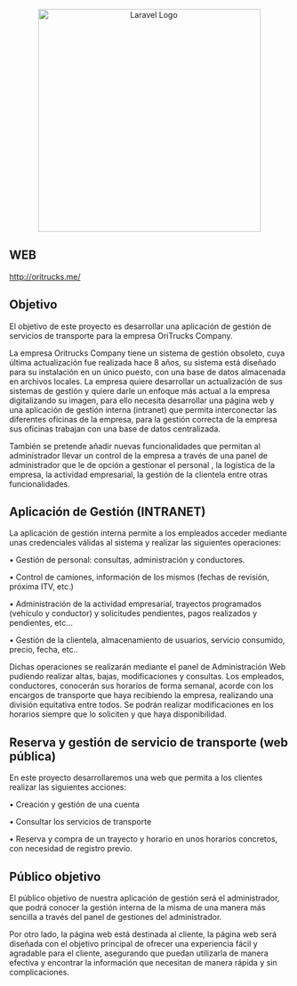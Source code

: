 <p align="center"><a href="https://laravel.com" target="_blank"><img src="https://raw.githubusercontent.com/laravel/art/master/logo-lockup/5%20SVG/2%20CMYK/1%20Full%20Color/laravel-logolockup-cmyk-red.svg" width="400" alt="Laravel Logo"></a></p>

## WEB
http://oritrucks.me/

## Objetivo

El objetivo de este proyecto es desarrollar una aplicación de gestión de servicios de transporte para la empresa OriTrucks Company.

La empresa Oritrucks Company tiene un sistema de gestión obsoleto, cuya última actualización fue realizada hace 8 años, su sistema está diseñado para su instalación en un único puesto, con una base de datos almacenada en archivos locales. La empresa quiere desarrollar un actualización de sus sistemas de gestión y quiere darle un enfoque más actual a la empresa digitalizando su imagen, para ello necesita desarrollar una página web y una aplicación de gestión interna (intranet) que permita  interconectar las diferentes oficinas de la empresa, para la gestión correcta de la empresa sus oficinas trabajan con una base de datos centralizada.

También se pretende añadir nuevas funcionalidades que permitan al administrador llevar un control de la empresa a través de una panel de administrador que le de opción a gestionar el personal , la logística de la empresa, la actividad empresarial, la gestión de la clientela entre otras funcionalidades.


## Aplicación de Gestión (INTRANET)
La aplicación de gestión interna permite a los empleados acceder mediante unas credenciales válidas al sistema y realizar las siguientes operaciones:

• Gestión de personal: consultas, administración y conductores.

• Control de camiones, información de los mismos (fechas de revisión, próxima ITV, etc.)

• Administración de la actividad empresarial, trayectos programados (vehículo y conductor) y solicitudes pendientes, pagos realizados y pendientes, etc...

• Gestión de la clientela, almacenamiento de usuarios, servicio consumido, precio, fecha, etc..

Dichas operaciones se realizarán mediante el panel de Administración Web pudiendo realizar altas, bajas, modificaciones y consultas. 
Los empleados, conductores, conocerán sus horarios de forma semanal, acorde con los encargos de transporte que haya recibiendo la empresa, realizando una división equitativa entre todos. Se podrán realizar modificaciones en los horarios siempre que lo soliciten y que haya disponibilidad.


## Reserva y gestión de servicio de transporte (web pública)
En este proyecto desarrollaremos una web que permita a los clientes realizar las siguientes acciones:

• Creación y gestión de una cuenta

• Consultar los servicios de transporte 

• Reserva y compra de un trayecto y horario en unos horarios concretos, con necesidad de registro previo. 


## Público objetivo

El público objetivo de nuestra aplicación de gestión será el administrador, que podrá conocer la gestión interna de la misma de una manera más sencilla a través del panel de gestiones del administrador.

Por otro lado, la página web está destinada al cliente, la página web será diseñada con el objetivo principal de ofrecer una experiencia fácil y agradable para el cliente, asegurando que puedan utilizarla de manera efectiva y encontrar la información que necesitan de manera rápida y sin complicaciones.
